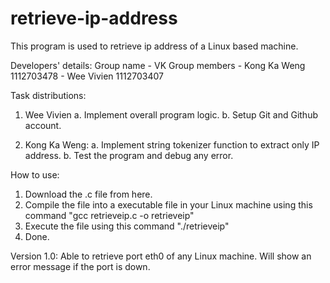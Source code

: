 # retrieve-ip-address
This program is used to retrieve ip address of a Linux based machine.

Developers' details:
Group name - VK
Group members - Kong Ka Weng 1112703478
              - Wee Vivien 1112703407

Task distributions:

1. Wee Vivien
    a. Implement overall program logic.
    b. Setup Git and Github account.

2. Kong Ka Weng:
    a. Implement string tokenizer function to extract only IP address.
    b. Test the program and debug any error.


How to use:

1. Download the .c file from here.
2. Compile the file into a executable file in your Linux machine using this command "gcc retrieveip.c -o retrieveip"
3. Execute the file using this command "./retrieveip"
4. Done.


Version 1.0:
Able to retrieve port eth0 of any Linux machine. Will show an error message if the port is down.
